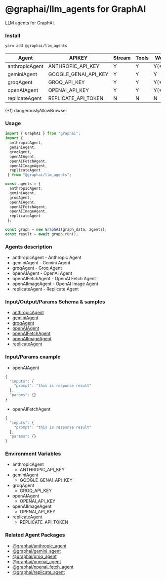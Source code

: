 
# @graphai/llm_agents for GraphAI

LLM agents for GraphAI.

### Install

```sh
yarn add @graphai/llm_agents
```

| **Agent**      | APIKEY               | Stream | Tools | Web   | History |
|----------------|----------------------|--------|-------|-------|---------|
| anthropicAgent | ANTHROPIC_API_KEY    | Y      | Y     | Y(*1) | Y       |
| geminiAgent    | GOOGLE_GENAI_API_KEY | Y      | Y     | Y     | Y       |
| groqAgent      | GROQ_API_KEY         | Y      | Y     | Y(*1) | Y       |
| openAIAgent    | OPENAI_API_KEY       | Y      | Y     | Y(*1) | Y       |
| replicateAgent | REPLICATE_API_TOKEN  | N      | N     | N     | N       |

(*1) dangerouslyAllowBrowser


### Usage

```typescript
import { GraphAI } from "graphai";
import { 
  anthropicAgent,
  geminiAgent,
  groqAgent,
  openAIAgent,
  openAIFetchAgent,
  openAIImageAgent,
  replicateAgent
 } from "@graphai/llm_agents";

const agents = { 
  anthropicAgent,
  geminiAgent,
  groqAgent,
  openAIAgent,
  openAIFetchAgent,
  openAIImageAgent,
  replicateAgent
 };

const graph = new GraphAI(graph_data, agents);
const result = await graph.run();
```

### Agents description
- anthropicAgent - Anthropic Agent
- geminiAgent - Gemini Agent
- groqAgent - Groq Agent
- openAIAgent - OpenAI Agent
- openAIFetchAgent - OpenAI Fetch Agent
- openAIImageAgent - OpenAI Image Agent
- replicateAgent - Replicate Agent

### Input/Output/Params Schema & samples
 - [anthropicAgent](https://github.com/receptron/graphai/blob/main/docs/agentDocs/llm/anthropicAgent.md)
 - [geminiAgent](https://github.com/receptron/graphai/blob/main/docs/agentDocs/llm/geminiAgent.md)
 - [groqAgent](https://github.com/receptron/graphai/blob/main/docs/agentDocs/llm/groqAgent.md)
 - [openAIAgent](https://github.com/receptron/graphai/blob/main/docs/agentDocs/llm/openAIAgent.md)
 - [openAIFetchAgent](https://github.com/receptron/graphai/blob/main/docs/agentDocs/llm/openAIFetchAgent.md)
 - [openAIImageAgent](https://github.com/receptron/graphai/blob/main/docs/agentDocs/llm/openAIImageAgent.md)
 - [replicateAgent](https://github.com/receptron/graphai/blob/main/docs/agentDocs/llm/replicateAgent.md)

### Input/Params example
 - openAIAgent

```typescript
{
  "inputs": {
    "prompt": "this is response result"
  },
  "params": {}
}
```

 - openAIFetchAgent

```typescript
{
  "inputs": {
    "prompt": "this is response result"
  },
  "params": {}
}
```


### Environment Variables
 - anthropicAgent
   - ANTHROPIC_API_KEY
 - geminiAgent
   - GOOGLE_GENAI_API_KEY
 - groqAgent
   - GROQ_API_KEY
 - openAIAgent
   - OPENAI_API_KEY
 - openAIImageAgent
   - OPENAI_API_KEY
 - replicateAgent
   - REPLICATE_API_TOKEN

### Related Agent Packages
 - [@graphai/anthropic_agent](https://www.npmjs.com/package/@graphai/anthropic_agent)
 - [@graphai/gemini_agent](https://www.npmjs.com/package/@graphai/gemini_agent)
 - [@graphai/groq_agent](https://www.npmjs.com/package/@graphai/groq_agent)
 - [@graphai/openai_agent](https://www.npmjs.com/package/@graphai/openai_agent)
 - [@graphai/openai_fetch_agent](https://www.npmjs.com/package/@graphai/openai_fetch_agent)
 - [@graphai/replicate_agent](https://www.npmjs.com/package/@graphai/replicate_agent)





